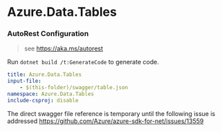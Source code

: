 # Azure.Data.Tables

### AutoRest Configuration
> see https://aka.ms/autorest

Run `dotnet build /t:GenerateCode` to generate code.

``` yaml
title: Azure.Data.Tables
input-file:
    - $(this-folder)/swagger/table.json
namespace: Azure.Data.Tables
include-csproj: disable
```

The direct swagger file reference is temporary until the following issue is addressed https://github.com/Azure/azure-sdk-for-net/issues/13559
